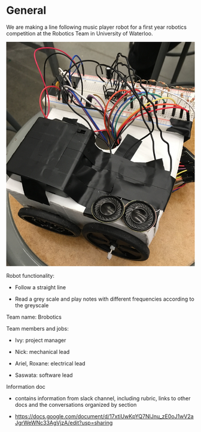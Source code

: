 # General
We are making a line following music player robot for a first year robotics competition at the Robotics Team in University of Waterloo. 

![alt tag](https://raw.githubusercontent.com/BroboticsRoboticsComp/General/master/Brobot.JPG)

Robot functionality:

- Follow a straight line

- Read a grey scale and play notes with different frequencies according to the greyscale

Team name: Brobotics


Team members and jobs:

  - Ivy: project manager
  
  - Nick: mechanical lead
  
  - Ariel, Roxane: electrical lead
  
  - Saswata: software lead
  


Information doc

  - contains information from slack channel, including rubric, links to other docs and the conversations organized by section
  
  - https://docs.google.com/document/d/17xtiUwKpYQ7NlJnu_zE0oJ1wV2aJgrWeWNc33AgVjzA/edit?usp=sharing
